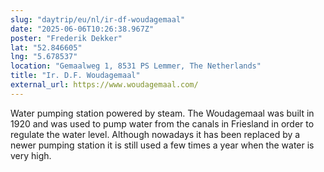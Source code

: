 ```yaml
---
slug: "daytrip/eu/nl/ir-df-woudagemaal"
date: "2025-06-06T10:26:38.967Z"
poster: "Frederik Dekker"
lat: "52.846605"
lng: "5.678537"
location: "Gemaalweg 1, 8531 PS Lemmer, The Netherlands"
title: "Ir. D.F. Woudagemaal"
external_url: https://www.woudagemaal.com/
---
```

Water pumping station powered by steam. The Woudagemaal was built in 1920 and was used to pump water from the canals in Friesland in order to regulate the water level. Although nowadays it has been replaced by a newer pumping station it is still used a few times a year when the water is very high.